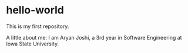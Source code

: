 # hello-world
This is my first repository. 

A little about me:
I am Aryan Joshi, a 3rd year in Software Engineering at Iowa State University.
